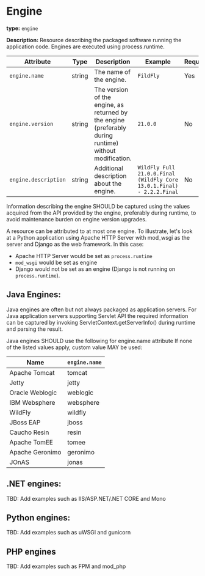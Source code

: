 # Engine

**type:** `engine`

**Description:** Resource describing the packaged software running the application code. Engines are executed using process.runtime.

<!-- semconv engine_resource -->
| Attribute  | Type | Description  | Example  | Required |
|---|---|---|---|---|
| `engine.name` | string | The name of the engine. | `FildFly` | Yes |
| `engine.version` | string | The version of the engine, as returned by the engine (preferably during runtime) without modification. | `21.0.0` | No |
| `engine.description` | string | Additional description about the engine. | `WildFly Full 21.0.0.Final (WildFly Core 13.0.1.Final) - 2.2.2.Final` | No |
<!-- endsemconv -->

Information describing the engine SHOULD be captured using the values acquired from the API provided by the engine, preferably during runtime, to avoid maintenance burden on engine version upgrades.

A resource can be attributed to at most one engine. To illustrate, let's look at a Python application using Apache HTTP Server with mod_wsgi as the server and Django as the web framework. In this case:

* Apache HTTP Server would be set as `process.runtime`
* `mod_wsgi` would be set as engine
* Django would not be set as an engine (Django is not running on `process.runtime`).

## Java Engines:

Java engines are often but not always packaged as application servers. For Java application servers supporting Servlet API the required information can be captured by invoking ServletContext.getServerInfo() during runtime and parsing the result.

Java engines SHOULD use the following for engine.name attribute If none of the listed values apply, custom value MAY be used:

| Name | `engine.name` |
|---|---|
| Apache Tomcat | tomcat |
| Jetty | jetty |
| Oracle Weblogic | weblogic |
| IBM Websphere | websphere  |
| WildFly | wildfly |
| JBoss EAP | jboss |
| Caucho Resin | resin |
| Apache TomEE | tomee |
| Apache Geronimo | geronimo |
| JOnAS | jonas |

## .NET engines:

TBD: Add examples such as IIS/ASP.NET/.NET CORE and Mono

## Python engines:

TBD: Add examples such as uWSGI and gunicorn

## PHP engines

TBD: Add examples such as FPM and mod_php
